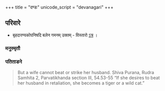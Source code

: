 +++
title = "दण्डः"
unicode_script = "devanagari"
+++

## परिवारे
- बृहदारण्यकोपनिषदि बलेन गमनम् उक्तम् - विस्तारो [ऽत्र](../../women/Rape/) । 

### मनुस्मृतौ
<div class="js_include " url="/kalpAntaram/smRtiH/manuH/vishvAsa-prastutiH/08/299_bhAryA_putrash.md"  newLevelForH1="3" includeTitle="true"  > </div>
<div class="js_include collapsed" url="/kalpAntaram/smRtiH/manuH/gangAnatha-mUlAnuvAdaH/08/299_bhAryA_putrash.md"  newLevelForH1="4" title="गङ्गानथ-मूलानुवादः"  > </div>
<div class="js_include collapsed" url="/kalpAntaram/smRtiH/manuH/medhAtithiH/08/299_bhAryA_putrash.md"  newLevelForH1="4" title="मेधातिथिः"  > </div>
<div class="js_include collapsed" url="/kalpAntaram/smRtiH/manuH/gangAnatha-bhAShyAnuvAdaH/08/299_bhAryA_putrash.md"  newLevelForH1="4" title="गङ्गानथ-भाष्यानुवादः"  > </div>
<div class="js_include collapsed" url="/kalpAntaram/smRtiH/manuH/gangAnatha-TippanyaH/08/299_bhAryA_putrash.md"  newLevelForH1="4" title="गङ्गानथ-टिप्पन्यः"  > </div>
<div class="js_include collapsed" url="/kalpAntaram/smRtiH/manuH/gangAnatha-tulya-vAkyAni/08/299_bhAryA_putrash.md"  newLevelForH1="4" title="गङ्गानथ-तुल्य-वाक्यानि"  > </div>
<div class="js_include collapsed" url="/kalpAntaram/smRtiH/manuH/bhAruchiH/08/299_bhAryA_putrash.md"  newLevelForH1="4" title="भारुचिः"  > </div>
<div class="js_include collapsed" url="/kalpAntaram/smRtiH/manuH/buhler/08/299_bhAryA_putrash.md"  newLevelForH1="4" title="बुह्लेर्"  > </div>

### पतिताडने
> But a wife cannot beat or strike her husband. Shiva Purana, Rudra Samhita 2, Parvatikhanda section III, 54.53-55 “If she desires to beat her husband in retaliation, she becomes a tiger or a wild cat.” 
